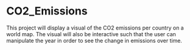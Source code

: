 # CO2_Emissions
This project will display a visual of the CO2 emissions per country on a world map. The visual will also be interactive such that the user can manipulate the year in order to see the change in emissions over time.
